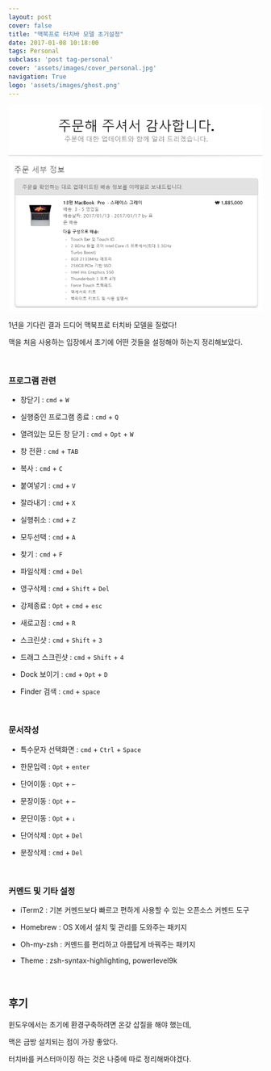 ```yaml
---
layout: post
cover: false
title: "맥북프로 터치바 모델 초기설정"
date: 2017-01-08 10:18:00
tags: Personal
subclass: 'post tag-personal'
cover: 'assets/images/cover_personal.jpg'
navigation: True
logo: 'assets/images/ghost.png'
---
```


![macbook](assets/images/mac.png)

1년을 기다린 결과 드디어 맥북프로 터치바 모델을 질렀다!

맥을 처음 사용하는 입장에서 초기에 어떤 것들을 설정해야 하는지 정리해보았다.

   ​

### 프로그램 관련

- 창닫기 : `cmd` + `W`
- 실행중인 프로그램 종료 : `cmd` + `Q`
- 열려있는 모든 창 닫기 : `cmd` + `Opt` + `W`
- 창 전환 : `cmd` + `TAB`
- 복사 : `cmd` + `C`
- 붙여넣기 : `cmd` + `V`
- 잘라내기 : `cmd` + `X`
- 실행취소 : `cmd` + `Z`
- 모두선택 : `cmd` + `A`
- 찾기 : `cmd` + `F`
- 파일삭제 : `cmd` + `Del`
- 영구삭제 : `cmd` + `Shift` + `Del`
- 강제종료 : `Opt` + `cmd` + `esc`
- 새로고침 : `cmd` + `R`
- 스크린샷 : `cmd` + `Shift` + `3`
- 드래그 스크린샷 : `cmd` + `Shift` + `4`
- Dock 보이기 : `cmd` + `Opt` + `D`
- Finder 검색 : `cmd` + `space`

   ​

### 문서작성

- 특수문자 선택화면 : `cmd` + `Ctrl` + `Space`
- 한문입력 : `Opt` + `enter`
- 단어이동 : `Opt` + `←`
- 문장이동 : `Opt` + `←`
- 문단이동 : `Opt` + `↓`
- 단어삭제 : `Opt` + `Del`
- 문장삭제 : `cmd` + `Del`

   ​

### 커멘드 및 기타 설정

- iTerm2 : 기본 커멘드보다 빠르고 편하게 사용할 수 있는 오픈소스 커멘드 도구
- Homebrew : OS X에서 설치 및 관리를 도와주는 패키지
- Oh-my-zsh : 커멘드를 편리하고 아름답게 바꿔주는 패키지
- Theme : zsh-syntax-highlighting, powerlevel9k

   ​

## 후기

윈도우에서는 초기에 환경구축하려면 온갖 삽질을 해야 했는데,

맥은 금방 설치되는 점이 가장 좋았다.

터치바를 커스터마이징 하는 것은 나중에 따로 정리해봐야겠다.
